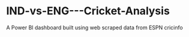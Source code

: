 # IND-vs-ENG---Cricket-Analysis
A Power BI dashboard built using web scraped data from ESPN cricinfo
